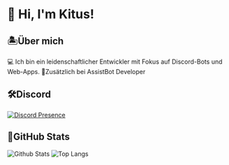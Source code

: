 # 👋 Hi, I'm Kitus!

## 🏝️Über mich
💻 Ich bin ein leidenschaftlicher Entwickler mit Fokus auf Discord-Bots und Web-Apps.
🌿Zusätzlich bei AssistBot Developer

## 🛠️Discord
[![Discord Presence](https://lanyard.cnrad.dev/api/867841473147830322)](https://discord.com/users/867841473147830322)


## 🔭GitHub Stats
![Github Stats](https://github-readme-stats.vercel.app/api?username=Kidus24T&show_icons=true&theme=blue_navy) ![Top Langs](https://github-readme-stats.vercel.app/api/top-langs/?username=Kidus24T&layout=compact&theme=blue_navy)

